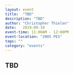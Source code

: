 ```yaml
---
layout: event
title:  "TBD"
description: "TBD"
author: "Christopher Thielen"
date:   2019-09-10
event-time: 11:00AM - 12:00PM
event-location: "2005 PES"
tags: ""
category: "events"
---
```


## TBD
